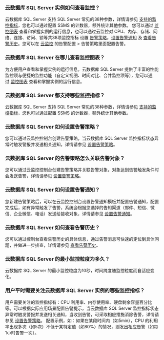### 云数据库 SQL Server 实例如何查看监控？
云数据库 SQL Server 支持 SQL Server 常见的38种参数，详情请参见 [支持的监控指标](https://cloud.tencent.com/document/product/238/70270)，您也可以通过配置 SSMS 的计数器，额外统计其他参数。
您可以通过 [监控图表](https://cloud.tencent.com/document/product/238/70272) 查看和掌握实例的运行信息，也可以通过云监控对 CPU、内存、存储、网络、连接、访问、锁等共38项监控指标 设置 [告警策略](https://cloud.tencent.com/document/product/238/70273)，[设置告警通知](https://cloud.tencent.com/document/product/238/70274) 及 [查看告警历史](https://cloud.tencent.com/document/product/238/70275)。您可以在 [云监控](https://console.cloud.tencent.com/monitor/alarm2/policy/create) 的告警配置 > 告警策略里面配置告警。

### 云数据库 SQL Server 在哪儿查看监控图表？
为方便用户查看和掌握实例的运行信息，云数据库 SQL Server 提供了丰富的性能监控项与便捷的监控功能（自定义视图、时间对比、合并监控项等），您可以通过 [监控图表](https://cloud.tencent.com/document/product/238/70272) 查看和掌握实例的运行信息。

### 云数据库 SQL Server 都支持哪些监控指标？
云数据库 SQL Server 支持 SQL Server 常见的38种参数，详情请参见 [支持的监控指标](https://cloud.tencent.com/document/product/238/70270)，您也可以通过配置 SSMS 的计数器，额外统计其他参数。

### 云数据库 SQL Server 如何设置告警策略？
您可以通过云监控控制台创建告警策略，当云数据库 SQL Server 监控指标状态异常时触发警报并发送相关通知，详情请参见 [设置告警策略](https://cloud.tencent.com/document/product/238/70273)。

### 云数据库 SQL Server 的告警策略怎么关联告警对象？
您可以通过云监控控制台创建告警策略并关联告警对象，对象达到告警触发条件时会发送告警，详情请参见 [设置告警策略](https://cloud.tencent.com/document/product/238/70273)。

[](id:SZGJTZ)
### 云数据库 SQL Server 如何设置告警通知？
您新建告警策略后，可以在云监控控制台设置告警通知模板并配置告警通知，配置完成后，如有异常触发了告警，系统会根据您选择的告知渠道（邮件、短信、微信、企业微信、电话）发送给接收对象，详情请参见 [设置告警通知](https://cloud.tencent.com/document/product/238/70274)。

### 云数据库 SQL Server 如何查看告警历史？
您可以通过控制台查看告警历史的具体信息，通过告警消息可快速的定位到具体问题，并做进一步排查，详情请参见 [查看告警历史](https://cloud.tencent.com/document/product/238/70275)。

### 云数据库 SQL Server 的最小监控粒度为多久？
云数据库 SQL Server 的最小监控粒度为10秒，时间跨度随监控粒度而自适应变化。

### 用户平时需要关注云数据库 SQL Server 实例的哪些监控指标？
用户需要关注的监控指标有：CPU 利用率、内存使用率、硬盘剩余容量百分比等。可以根据实际应用场景配置告警提示，当云数据库 SQL Server 监控指标状态异常时触发警报并发送相关通知，当收到告警，可采取相应措施消除告警，详情请参见 [设置告警策略](https://cloud.tencent.com/document/product/238/70273)。
配置示例，如：如果在某段时间内（如5min），CPU 的利用率出现多次（如5次）不低于某特定值（如80%）的情况，则发出相应告警（如每1小时告警一次）。
